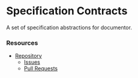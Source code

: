 # Specification Contracts

A set of specification abstractions for documentor.

### Resources

- [Repository](https://github.com/php-documentor/documentor)
    - [Issues](https://github.com/php-documentor/documentor/issues)
    - [Pull Requests](https://github.com/php-documentor/documentor/pulls)
